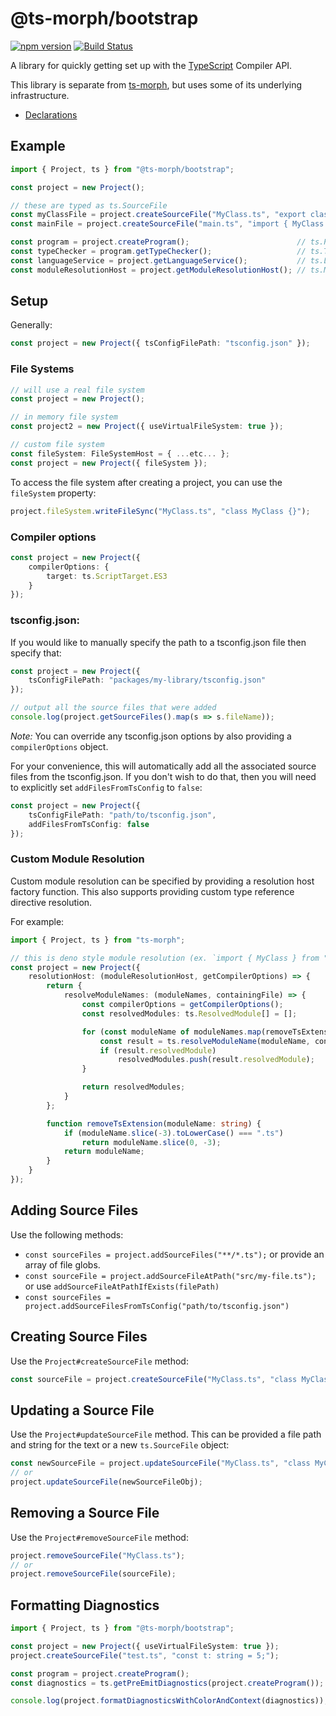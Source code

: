 # @ts-morph/bootstrap

[![npm version](https://badge.fury.io/js/@ts-morph/bootstrap.svg)](https://badge.fury.io/js/@ts-morph/bootstrap)
[![Build Status](https://travis-ci.org/dsherret/ts-morph.svg?branch=master)](https://travis-ci.org/dsherret/ts-morph)

A library for quickly getting set up with the [TypeScript](https://github.com/Microsoft/TypeScript) Compiler API.

This library is separate from [ts-morph](../ts-morph), but uses some of its underlying infrastructure.

* [Declarations](lib/ts-morph-bootstrap.d.ts)

## Example

```ts
import { Project, ts } from "@ts-morph/bootstrap";

const project = new Project();

// these are typed as ts.SourceFile
const myClassFile = project.createSourceFile("MyClass.ts", "export class MyClass { prop: string; }");
const mainFile = project.createSourceFile("main.ts", "import { MyClass } from './MyClass.ts'");

const program = project.createProgram();                        // ts.Program
const typeChecker = program.getTypeChecker();                   // ts.TypeChecker
const languageService = project.getLanguageService();           // ts.LanguageService
const moduleResolutionHost = project.getModuleResolutionHost(); // ts.ModuleResolutionHost
```

## Setup

Generally:

```ts
const project = new Project({ tsConfigFilePath: "tsconfig.json" });
```

### File Systems

```ts
// will use a real file system
const project = new Project();

// in memory file system
const project2 = new Project({ useVirtualFileSystem: true });

// custom file system
const fileSystem: FileSystemHost = { ...etc... };
const project = new Project({ fileSystem });
```

To access the file system after creating a project, you can use the `fileSystem` property:

```ts
project.fileSystem.writeFileSync("MyClass.ts", "class MyClass {}");
```

### Compiler options

```ts
const project = new Project({
    compilerOptions: {
        target: ts.ScriptTarget.ES3
    }
});
```

### tsconfig.json:

If you would like to manually specify the path to a tsconfig.json file then specify that:

```ts
const project = new Project({
    tsConfigFilePath: "packages/my-library/tsconfig.json"
});

// output all the source files that were added
console.log(project.getSourceFiles().map(s => s.fileName));
```

*Note:* You can override any tsconfig.json options by also providing a `compilerOptions` object.

For your convenience, this will automatically add all the associated source files from the tsconfig.json. If you don't wish to do that, then you will need to explicitly set `addFilesFromTsConfig` to `false`:

```ts
const project = new Project({
    tsConfigFilePath: "path/to/tsconfig.json",
    addFilesFromTsConfig: false
});
```

### Custom Module Resolution

Custom module resolution can be specified by providing a resolution host factory function. This also supports providing custom type reference directive resolution.

For example:

```ts
import { Project, ts } from "ts-morph";

// this is deno style module resolution (ex. `import { MyClass } from "./MyClass.ts"`)
const project = new Project({
    resolutionHost: (moduleResolutionHost, getCompilerOptions) => {
        return {
            resolveModuleNames: (moduleNames, containingFile) => {
                const compilerOptions = getCompilerOptions();
                const resolvedModules: ts.ResolvedModule[] = [];

                for (const moduleName of moduleNames.map(removeTsExtension)) {
                    const result = ts.resolveModuleName(moduleName, containingFile, compilerOptions, moduleResolutionHost);
                    if (result.resolvedModule)
                        resolvedModules.push(result.resolvedModule);
                }

                return resolvedModules;
            }
        };

        function removeTsExtension(moduleName: string) {
            if (moduleName.slice(-3).toLowerCase() === ".ts")
                return moduleName.slice(0, -3);
            return moduleName;
        }
    }
});
```

## Adding Source Files

Use the following methods:

* `const sourceFiles = project.addSourceFiles("**/*.ts");` or provide an array of file globs.
* `const sourceFile = project.addSourceFileAtPath("src/my-file.ts");` or use `addSourceFileAtPathIfExists(filePath)`
* `const sourceFiles = project.addSourceFilesFromTsConfig("path/to/tsconfig.json")`

## Creating Source Files

Use the `Project#createSourceFile` method:

```ts
const sourceFile = project.createSourceFile("MyClass.ts", "class MyClass {}");
```

## Updating a Source File

Use the `Project#updateSourceFile` method. This can be provided a file path and string for the text or a new `ts.SourceFile` object:

```ts
const newSourceFile = project.updateSourceFile("MyClass.ts", "class MyClass {}");
// or
project.updateSourceFile(newSourceFileObj);
```

## Removing a Source File

Use the `Project#removeSourceFile` method:

```ts
project.removeSourceFile("MyClass.ts");
// or
project.removeSourceFile(sourceFile);
```

## Formatting Diagnostics

```ts
import { Project, ts } from "@ts-morph/bootstrap";

const project = new Project({ useVirtualFileSystem: true });
project.createSourceFile("test.ts", "const t: string = 5;");

const program = project.createProgram();
const diagnostics = ts.getPreEmitDiagnostics(project.createProgram());

console.log(project.formatDiagnosticsWithColorAndContext(diagnostics));
```